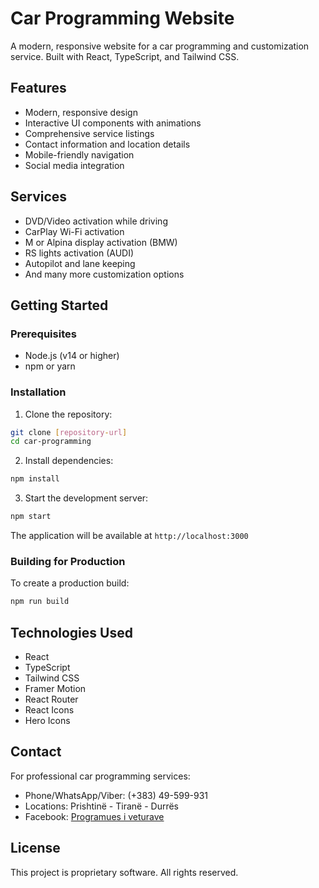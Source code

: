 # Car Programming Website

A modern, responsive website for a car programming and customization service. Built with React, TypeScript, and Tailwind CSS.

## Features

- Modern, responsive design
- Interactive UI components with animations
- Comprehensive service listings
- Contact information and location details
- Mobile-friendly navigation
- Social media integration

## Services

- DVD/Video activation while driving
- CarPlay Wi-Fi activation
- M or Alpina display activation (BMW)
- RS lights activation (AUDI)
- Autopilot and lane keeping
- And many more customization options

## Getting Started

### Prerequisites

- Node.js (v14 or higher)
- npm or yarn

### Installation

1. Clone the repository:
```bash
git clone [repository-url]
cd car-programming
```

2. Install dependencies:
```bash
npm install
```

3. Start the development server:
```bash
npm start
```

The application will be available at `http://localhost:3000`

### Building for Production

To create a production build:

```bash
npm run build
```

## Technologies Used

- React
- TypeScript
- Tailwind CSS
- Framer Motion
- React Router
- React Icons
- Hero Icons

## Contact

For professional car programming services:
- Phone/WhatsApp/Viber: (+383) 49-599-931
- Locations: Prishtinë - Tiranë - Durrës
- Facebook: [Programues i veturave](https://www.facebook.com/Programuesiveturave)

## License

This project is proprietary software. All rights reserved.
